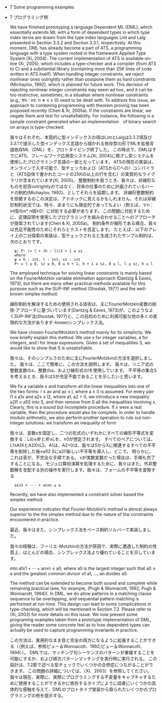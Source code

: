 - 7 Some programming examples
- 7 プログラミング例

	We have finished prototyping a language Dependent ML (DML), which essentially extends ML with a form of dependent types in which type index terms are drawn from the type index languages Lint and Lalg presented in Section 3.3.2 and Section 3.3.1, respectively.
	At this moment, DML has already become a part of ATS, a programming language with a type system rooted in the framework Applied Type System (Xi, 2004).
	The current implementation of ATS is available on-line (Xi, 2005), which includes a type-checker and a compiler (from ATS to C) and a substantial library (containing more than 25K lines of code written in ATS itself).
	When handling integer constraints, we reject nonlinear ones outrightly rather than postpone them as hard constraints (Michaylov, 1992), which is planned for future work.
	This decision of rejecting nonlinear integer constraints may seem ad hoc, and it can be too restrictive, sometimes, in a situation where nonlinear constraints (e.g., ∀n : int. n ∗ n ≥ 0) need to be dealt with.
	To address this issue, an approach to combining programming with theorem proving has been proposed recently (Chen & Xi, 2005a).
	If the constraints are linear, we negate them and test for unsatisfiability.
	For instance, the following is a sample constraint generated when an implementation　of binary search on arrays is type-checked:

	我々はそれぞれ、本質的に型インデックスの項はLintとLalgは3.3.2項及び3.3.1で提示した型インデックス言語から描かれる依存型の形でMLを拡張言語依存ML（DML）を、プロトタイピング終了した。
	この時点で、DMLはすでにATS、フレームワーク応用型システム(Xi, 2004)に根ざし型システムを使用したプログラミング言語の一部となっています。
	ATSの現在の実装は、オンラインで入手可能で、型チェッカおよび（ATSからCへの）コンパイラと（ATS自体で書かれたコードの25Kの以上の行を含む）の実質的なライブラリが含まれています(Xi, 2005)。
	整数制約を扱うとき、我々は、非線形なものを拒否outrightlyのではなく、将来の仕事のために計画されているハードの制約(Michaylov, 1992)、としてそれらを延期します。
	非線形整数制約を拒絶するのこの決定は、アドホックに見えるかもしれません、それは非線形制約状況では、時々、あまりにも限定的であってもよい（例えば、∀n：int型のn* n個≥0）に対処する必要があります。
	この問題に対処するために、定理証明を使用したプログラミングを組み合わせることへのアプローチが提案されています(Chen & Xi, 2005a)。
	制約条件が線形である場合、我々は充足不能性のためにそれらとテストを否定します。
	たとえば、以下のアレイ上の二分探索の実装は、型チェックされると生成されたサンプル制約は、次のとおりです。


		φ; P~ |= l + (h − l)/2 + 1 ≤ sz
		where
		φ = h : int, l : int, sz : int
		P~ = l ≥ 0, sz ≥ 0, 0 ≤ h + 1, h + 1 ≤ sz, 0 ≤ l, l ≤ sz, h ≥ l

	The employed technique for solving linear constraints is mainly based on the FourierMotzkin variable elimination approach (Dantzig & Eaves, 1973), but there are many other practical methods available for this purpose such as the SUP-INF method (Shostak, 1977) and the well-known simplex method.

	線形制約を解決するための使用される技術は、主にFourierMotzkin変数の削除·アプローチに基づいています(Dantzig & Eaves, 1973)が、このようなよくSUP-INF法(Shostak, 1977)と、この目的のために利用可能な他の多くの実用的な方法があります-knownシンプレックス法。

	We have chosen FourierMotzkin’s method mainly for its simplicity.
	We now briefly explain this method.
	We use x for integer variables, a for integers, and l for linear expressions.
	Given a set of inequalities S, we would like to show that S is unsatisfiable.

	我々は、そのシンプルさのために主にFourierMotzkinの方法を選択しました。
	我々は、ここで簡単に、この方法を説明します。
	我々は、リニア式の整数変数のx、整数のa、および線形式のlを使用しています。
	不平等の集合Sを考えるとき、我々はSが充足不能であることを示したいと思います。

	We fix a variable x and transform all the linear inequalities into one of the two forms: l ≤ ax and ax ≤ l, where a ≥ 0 is assumed.
	For every pair l1 ≤ a1x and a2x ≤ l2, where a1, a2 > 0, we introduce a new inequality a2l1 ≤ a1l2 into S, and then remove from S all the inequalities involving x.
	Clearly, this is a sound but incomplete procedure.
	If x were a real variable, then the procedure would also be complete.
	In order to handle modulo arithmetic, we also perform another operation to rule out non-integer solutions: we transform an inequality of form

	我々は、変数xを固定し、二つの形式のいずれかにすべての線形不等式を変換する：Lの≤斧と斧≤Lを、≥0が想定されます。
	すべてのペアについては、L1≤A1XとA2X≤L2、A1は、A2>0は、我々はSからXに関連するすべての不平等を削除した後≤a1l2 Sにa2l1新しい不平等を導入し、どこで。
	明らかに、これは音が、不完全な手順である。
	xが実数変数だった場合は、手順も完了することになる。
	モジュロ算術演算を処理するために、我々はまた、外非整数解を支配する別の操作を実行します。我々は、フォームの不平等を変換する

		a1x1 + ··· + anxn ≤ a

	Recently, we have also implemented a constraint solver based the simplex method.

	Our experience indicates that Fourier-Motzkin’s method is almost always superior to the the simplex method due to the nature of the constraints encountered in practice.

	最近、我々はまた、シンプレックス法をベース制約ソルバーで実装しました。

	我々の経験は、フーリエ-Motzkinの方法が原因で、実際に遭遇した制約の性質上、ほとんどの場合、シンプレックス法より優れていることを示しています。

	into a1x1 + ··· + anxn ≤ a0, where a0 is the largest integer such that a0 ≤ a and the greatest common divisor of a1, ..., an divides a0.

	The method can be extended to become both sound and complete while remaining practical (see, for example, (Pugh & Wonnacott, 1992; Pugh & Wonnacott, 1994)).
	In DML, we do allow patterns in a matching clause sequence to be overlapping, and sequential pattern matching is performed at run-time.
	This design can lead to some complications in type-checking, which will be mentioned in Section 7.2.
	Please refer to (Xi, 2003) for more details on this issue.
	We now present some programing examples taken from a prototype implementation of DML, giving the reader some concrete feel as to how dependent types can actually be used to capture programming invariants in practice.

	この方法は、実用的なまま音と完全の両方になるように拡張することができる（（例えば、参照ピュー＆Wonnacott、1992;ピュー＆Wonnacott、1994））。
	DMLでは、マッチング句シーケンスのパターンが重複することを可能にするか、および順次パターンマッチングを実行時に実行される。
	この設計は、7.2節で述べる型チェックでいくつかの合併症につながることができます。
	この問題の詳細については、（XI、2003）を参照してください。
	我々は現在、実際に、実際にプログラミングする不変量をキャプチャするために使用することができるかに依存するタイプにように読者にいくつかの具体的な感触を与えて、DMLのプロトタイプ実装から取られたいくつかのプログラミングの例を提示する。